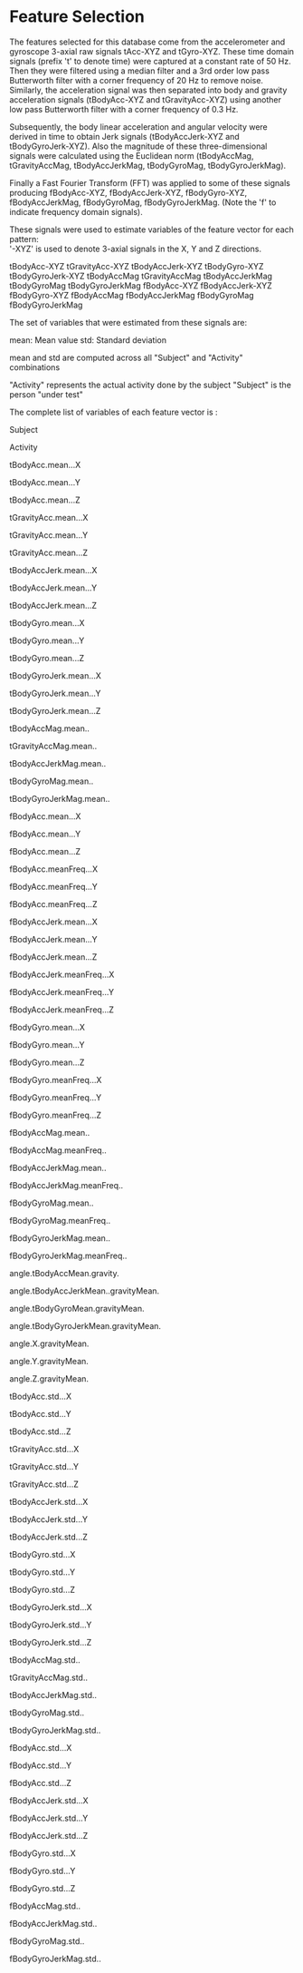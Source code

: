 Feature Selection 
=================

The features selected for this database come from the accelerometer and gyroscope 3-axial raw signals tAcc-XYZ and tGyro-XYZ. These time domain signals (prefix 't' to denote time) were captured at a constant rate of 50 Hz. Then they were filtered using a median filter and a 3rd order low pass Butterworth filter with a corner frequency of 20 Hz to remove noise. Similarly, the acceleration signal was then separated into body and gravity acceleration signals (tBodyAcc-XYZ and tGravityAcc-XYZ) using another low pass Butterworth filter with a corner frequency of 0.3 Hz. 

Subsequently, the body linear acceleration and angular velocity were derived in time to obtain Jerk signals (tBodyAccJerk-XYZ and tBodyGyroJerk-XYZ). Also the magnitude of these three-dimensional signals were calculated using the Euclidean norm (tBodyAccMag, tGravityAccMag, tBodyAccJerkMag, tBodyGyroMag, tBodyGyroJerkMag). 

Finally a Fast Fourier Transform (FFT) was applied to some of these signals producing fBodyAcc-XYZ, fBodyAccJerk-XYZ, fBodyGyro-XYZ, fBodyAccJerkMag, fBodyGyroMag, fBodyGyroJerkMag. (Note the 'f' to indicate frequency domain signals). 

These signals were used to estimate variables of the feature vector for each pattern:  
'-XYZ' is used to denote 3-axial signals in the X, Y and Z directions.
 
tBodyAcc-XYZ
tGravityAcc-XYZ
tBodyAccJerk-XYZ
tBodyGyro-XYZ
tBodyGyroJerk-XYZ
tBodyAccMag
tGravityAccMag
tBodyAccJerkMag
tBodyGyroMag
tBodyGyroJerkMag
fBodyAcc-XYZ
fBodyAccJerk-XYZ
fBodyGyro-XYZ
fBodyAccMag
fBodyAccJerkMag
fBodyGyroMag
fBodyGyroJerkMag

The set of variables that were estimated from these signals are: 

mean: Mean value
std: Standard deviation

mean and std are computed across all "Subject" and "Activity" combinations

"Activity" represents the actual activity done by the subject
"Subject" is the person "under test"

The complete list of variables of each feature vector is :


Subject

Activity

tBodyAcc.mean...X

tBodyAcc.mean...Y

tBodyAcc.mean...Z

tGravityAcc.mean...X

tGravityAcc.mean...Y

tGravityAcc.mean...Z

tBodyAccJerk.mean...X

tBodyAccJerk.mean...Y

tBodyAccJerk.mean...Z

tBodyGyro.mean...X

tBodyGyro.mean...Y

tBodyGyro.mean...Z

tBodyGyroJerk.mean...X

tBodyGyroJerk.mean...Y

tBodyGyroJerk.mean...Z

tBodyAccMag.mean..

tGravityAccMag.mean..

tBodyAccJerkMag.mean..

tBodyGyroMag.mean..

tBodyGyroJerkMag.mean..

fBodyAcc.mean...X

fBodyAcc.mean...Y

fBodyAcc.mean...Z

fBodyAcc.meanFreq...X

fBodyAcc.meanFreq...Y

fBodyAcc.meanFreq...Z

fBodyAccJerk.mean...X

fBodyAccJerk.mean...Y

fBodyAccJerk.mean...Z

fBodyAccJerk.meanFreq...X

fBodyAccJerk.meanFreq...Y

fBodyAccJerk.meanFreq...Z

fBodyGyro.mean...X

fBodyGyro.mean...Y

fBodyGyro.mean...Z

fBodyGyro.meanFreq...X

fBodyGyro.meanFreq...Y

fBodyGyro.meanFreq...Z

fBodyAccMag.mean..

fBodyAccMag.meanFreq..

fBodyAccJerkMag.mean..

fBodyAccJerkMag.meanFreq..

fBodyGyroMag.mean..

fBodyGyroMag.meanFreq..

fBodyGyroJerkMag.mean..

fBodyGyroJerkMag.meanFreq..

angle.tBodyAccMean.gravity.

angle.tBodyAccJerkMean..gravityMean.

angle.tBodyGyroMean.gravityMean.

angle.tBodyGyroJerkMean.gravityMean.

angle.X.gravityMean.

angle.Y.gravityMean.

angle.Z.gravityMean.

tBodyAcc.std...X

tBodyAcc.std...Y

tBodyAcc.std...Z

tGravityAcc.std...X

tGravityAcc.std...Y

tGravityAcc.std...Z

tBodyAccJerk.std...X

tBodyAccJerk.std...Y

tBodyAccJerk.std...Z

tBodyGyro.std...X

tBodyGyro.std...Y

tBodyGyro.std...Z

tBodyGyroJerk.std...X

tBodyGyroJerk.std...Y

tBodyGyroJerk.std...Z

tBodyAccMag.std..

tGravityAccMag.std..

tBodyAccJerkMag.std..

tBodyGyroMag.std..

tBodyGyroJerkMag.std..

fBodyAcc.std...X

fBodyAcc.std...Y

fBodyAcc.std...Z

fBodyAccJerk.std...X

fBodyAccJerk.std...Y

fBodyAccJerk.std...Z

fBodyGyro.std...X

fBodyGyro.std...Y

fBodyGyro.std...Z

fBodyAccMag.std..

fBodyAccJerkMag.std..

fBodyGyroMag.std..

fBodyGyroJerkMag.std..


